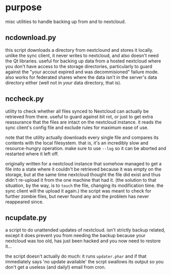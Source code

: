 # purpose

misc utilities to handle backing up from and to nextcloud.

## ncdownload.py

this script downloads a directory from nextclound and stores it locally.
unlike the sync client, it never writes to nextcloud, and also doesn't need
the Qt libraries. useful for backing up data from a hosted nextcloud where you
don't have access to the storage directories, particularly to guard against
the "your accout expired and was decommisioned" failure mode. also works for
federated shares where the data isn't in the server's data directory either
(well not in *your* data directory, that is).

## nccheck.py

utility to check whether all files synced to Nextcloud can actually be
retrieved from there. useful to guard against bit rot, or just to get extra
reassurance that the files are intact on the nextcloud instance. it reads the
sync client's config file and exclude rules for maximum ease of use.

note that the utility actually downloads every single file and compares its
contents with the local filesystem. that is, it's an incredibly slow and
resource-hungry operation. make sure to use `--log` so it can be aborted and
restarted where it left off.

originally written for a nextcloud instance that somehow managed to get a file
into a state where it couldn't be retrieved because it was empty on the
storage, but at the same time nextcloud thought the file did exist and thus
didn't re-upload it from the one machine that had it. (the solution to that
situation, by the way, is to `touch` the file, changing its modification time.
the sync client will the  upload it again.) the script was meant to check for
further zombie files, but never found any and the problem has never reappeared
since.

## ncupdate.py

a script to do unattended updates of nextcloud. isn't strictly backup related,
except it does prevent you from needing the backup because your nextcloud was
too old, has just been hacked and you now need to restore it...

the script doesn't actually do much: it runs `updater.phar` and if that
immediately says 'no update available' the scrpt swallows its output so you
don't get a useless (and daily!) email from cron.
